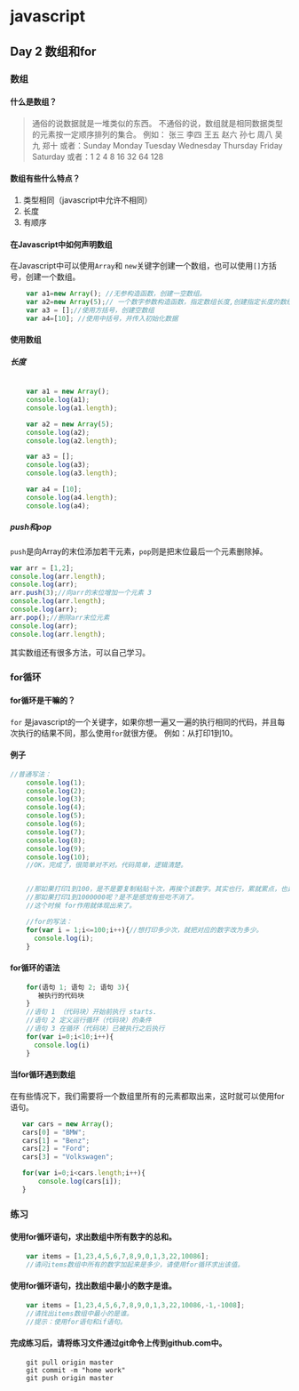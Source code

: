 # javascript

## Day 2 数组和for

### 数组
#### 什么是数组？

> 通俗的说数据就是一堆类似的东西。
> 不通俗的说，数组就是相同数据类型的元素按一定顺序排列的集合。
> 例如： 张三 李四 王五 赵六 孙七 周八 吴九 郑十
> 或者：Sunday Monday Tuesday Wednesday Thursday Friday Saturday
> 或者：1 2 4 8 16 32 64 128

#### 数组有些什么特点？
1. 类型相同（javascript中允许不相同）
2. 长度
3. 有顺序

#### 在Javascript中如何声明数组
在Javascript中可以使用`Array`和 `new`关键字创建一个数组，也可以使用`[]`方括号，创建一个数组。
```javascript
	var a1=new Array(); //无参构造函数，创建一空数组。
	var a2=new Array(5);// 一个数字参数构造函数，指定数组长度,创建指定长度的数组
	var a3 = [];//使用方括号，创建空数组
	var a4=[10]; //使用中括号，并传入初始化数据
```
#### 使用数组
##### 长度
```javascript

	var a1 = new Array();
	console.log(a1);
	console.log(a1.length);

	var a2 = new Array(5);
	console.log(a2);
	console.log(a2.length);

	var a3 = [];
	console.log(a3);
	console.log(a3.length);

	var a4 = [10];
	console.log(a4.length);
	console.log(a4);

```
##### push和pop
`push`是向Array的末位添加若干元素，`pop`则是把末位最后一个元素删除掉。

```javascript
var arr = [1,2];
console.log(arr.length);
console.log(arr);
arr.push(3);//向arr的末位增加一个元素 3
console.log(arr.length);
console.log(arr);
arr.pop();//删除arr末位元素
console.log(arr);
console.log(arr.length);
```
其实数组还有很多方法，可以自己学习。

### for循环

#### for循环是干嘛的？
`for` 是javascript的一个关键字，如果你想一遍又一遍的执行相同的代码，并且每次执行的结果不同，那么使用`for`就很方便。
例如：从打印1到10。
#### 例子
```javascript
//普通写法：
	console.log(1);
	console.log(2);
	console.log(3);
	console.log(4);
	console.log(5);
	console.log(6);
	console.log(7);
	console.log(8);
	console.log(9);
	console.log(10);
	//OK，完成了，很简单对不对。代码简单，逻辑清楚。


	//那如果打印1到100，是不是要复制粘贴十次，再挨个该数字。其实也行，累就累点，也是能实现。
	//那如果打印1到1000000呢？是不是感觉有些吃不消了。
	//这个时候 for作用就体现出来了。

	//for的写法：
	for(var i = 1;i<=100;i++){//想打印多少次，就把对应的数字改为多少。
      console.log(i);
	}
```
#### for循环的语法
```javascript
	for(语句 1; 语句 2; 语句 3){
       被执行的代码块
	}
	//语句 1 （代码块）开始前执行 starts.
	//语句 2 定义运行循环（代码块）的条件
	//语句 3 在循环（代码块）已被执行之后执行
	for(var i=0;i<10;i++){
      console.log(i)
	}
```

#### 当for循环遇到数组
在有些情况下，我们需要将一个数组里所有的元素都取出来，这时就可以使用for语句。
 ```javascript
    var cars = new Array();
    cars[0] = "BMW";
    cars[1] = "Benz";
    cars[2] = "Ford";
    cars[3] = "Volkswagen";

    for(var i=0;i<cars.length;i++){
        console.log(cars[i]);
    }

 ```


### 练习

#### 使用for循环语句，求出数组中所有数字的总和。
```javascript
	var items = [1,23,4,5,6,7,8,9,0,1,3,22,10086];
	//请问items数组中所有的数字加起来是多少，请使用for循环求出该值。
```
#### 使用for循环语句，找出数组中最小的数字是谁。

```javascript
	var items = [1,23,4,5,6,7,8,9,0,1,3,22,10086,-1,-1008];
	//请找出items数组中最小的是谁。
	//提示：使用for语句和if语句。
```

#### 完成练习后，请将练习文件通过git命令上传到github.com中。

```shell
	git pull origin master 
	git commit -m "home work" 
	git push origin master
```